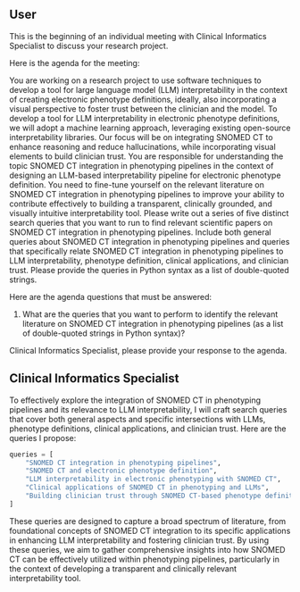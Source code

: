 ## User

This is the beginning of an individual meeting with Clinical Informatics Specialist to discuss your research project.

Here is the agenda for the meeting:

You are working on a research project to use software techniques to develop a tool for large language model (LLM) interpretability in the context of creating electronic phenotype definitions, ideally, also incorporating a visual perspective to foster trust between the clinician and the model. To develop a tool for LLM interpretability in electronic phenotype definitions, we will adopt a machine learning approach, leveraging existing open-source interpretability libraries. Our focus will be on integrating SNOMED CT to enhance reasoning and reduce hallucinations, while incorporating visual elements to build clinician trust.
                You are responsible for understanding the topic SNOMED CT integration in phenotyping pipelines in the context of designing an LLM-based interpretability pipeline for electronic phenotype definition.
                You need to fine-tune yourself on the relevant literature on SNOMED CT integration in phenotyping pipelines to improve your ability to contribute effectively to building a transparent, clinically grounded, and visually intuitive interpretability tool.
                Please write out a series of five distinct search queries that you want to run to find relevant scientific papers on SNOMED CT integration in phenotyping pipelines. Include both general queries about SNOMED CT integration in phenotyping pipelines and queries that specifically relate SNOMED CT integration in phenotyping pipelines to LLM interpretability, phenotype definition, clinical applications, and clinician trust.
                Please provide the queries in Python syntax as a list of double-quoted strings.

Here are the agenda questions that must be answered:

1. What are the queries that you want to perform to identify the relevant literature on SNOMED CT integration in phenotyping pipelines (as a list of double-quoted strings in Python syntax)?

Clinical Informatics Specialist, please provide your response to the agenda.

## Clinical Informatics Specialist

To effectively explore the integration of SNOMED CT in phenotyping pipelines and its relevance to LLM interpretability, I will craft search queries that cover both general aspects and specific intersections with LLMs, phenotype definitions, clinical applications, and clinician trust. Here are the queries I propose:

```python
queries = [
    "SNOMED CT integration in phenotyping pipelines",
    "SNOMED CT and electronic phenotype definition",
    "LLM interpretability in electronic phenotyping with SNOMED CT",
    "Clinical applications of SNOMED CT in phenotyping and LLMs",
    "Building clinician trust through SNOMED CT-based phenotype definitions"
]
```

These queries are designed to capture a broad spectrum of literature, from foundational concepts of SNOMED CT integration to its specific applications in enhancing LLM interpretability and fostering clinician trust. By using these queries, we aim to gather comprehensive insights into how SNOMED CT can be effectively utilized within phenotyping pipelines, particularly in the context of developing a transparent and clinically relevant interpretability tool.

